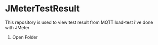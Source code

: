 # JMeterTestResult

This repository is used to view test result from MQTT load-test i've done with JMeter
1. Open Folder 
